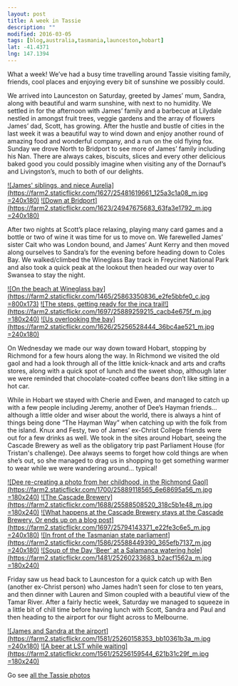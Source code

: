 ```yaml
---
layout: post
title: A week in Tassie
description: ""
modified: 2016-03-05
tags: [blog,australia,tasmania,launceston,hobart]
lat: -41.4371
lng: 147.1394
---
```


What a week! We’ve had a busy time travelling around Tassie visiting family, friends, cool places and enjoying every bit of sunshine we possibly could. 



We arrived into Launceston on Saturday, greeted by James’ mum, Sandra, along with beautiful and warm sunshine, with next to no humidity. We settled in for the afternoon with James’ family and a barbecue at Lilydale nestled in amongst fruit trees, veggie gardens and the array of flowers James’ dad, Scott, has growing. After the hustle and bustle of cities in the last week it was a beautiful way to wind down and enjoy another round of amazing food and wonderful company, and a run on the old flying fox. Sunday we drove North to Bridport to see more of James’ family including his Nan. There are always cakes, biscuits, slices and every other delicious baked good you could possibly imagine when visiting any of the Dornauf’s and Livingston’s, much to both of our delights.

[![James' siblings, and niece Aurelia](https://farm2.staticflickr.com/1627/25481619661_125a3c1a08_m.jpg =240x180)](https://www.flickr.com/photos/140698305@N05/25481619661/in/album-72157665407449591/) [![Down at Bridport](https://farm2.staticflickr.com/1623/24947675683_63fa3e1792_m.jpg =240x180)](https://www.flickr.com/photos/140698305@N05/24947675683/in/album-72157665407449591/)
 
After two nights at Scott’s place relaxing, playing many card games and a bottle or two of wine it was time for us to move on. We farewelled James’ sister Cait who was London bound, and James’ Aunt Kerry and then moved along ourselves to Sandra’s for the evening before heading down to Coles Bay. We walked/climbed the Wineglass Bay track in Freycinet National Park and also took a quick peak at the lookout then headed our way over to Swansea to stay the night.

[![On the beach at Wineglass bay](https://farm2.staticflickr.com/1465/25863350836_e2fe5bbfe0_c.jpg =800x173)](https://www.flickr.com/photos/140698305@N05/25863350836/in/album-72157665407449591/)
[![The steps, getting ready for the inca trail!](https://farm2.staticflickr.com/1697/25889259215_cacb4e675f_m.jpg =180x240)](https://www.flickr.com/photos/140698305@N05/25889259215/in/album-72157665407449591/) [![Us overlooking the bay](https://farm2.staticflickr.com/1626/25256528444_36bc4ae521_m.jpg =240x180)](https://www.flickr.com/photos/140698305@N05/25256528444/in/album-72157665407449591/)

On Wednesday we made our way down toward Hobart, stopping by Richmond for a few hours along the way. In Richmond we visited the old gaol and had a look through all of the little knick-knack and arts and crafts stores, along with a quick spot of lunch and the sweet shop, although later we were reminded that chocolate-coated coffee beans don’t like sitting in a hot car.

While in Hobart we stayed with Cherie and Ewen, and managed to catch up with a few people including Jeremy, another of Dee’s Hayman friends… although a little older and wiser about the world, there is always a hint of things being done “The Hayman Way” when catching up with the folk from the island.  Knux and Festy, two of James’ ex-Christ College friends were out for a few drinks as well. We took in the sites around Hobart, seeing the Cascade Brewery as well as the obligatory trip past Parliament House (for Tristan's challenge). Dee always seems to forget how cold things are when she’s out, so she managed to drag us in shopping to get something warmer to wear while we were wandering around… typical!

[![Dee re-creating a photo from her childhood, in the Richmond Gaol](https://farm2.staticflickr.com/1700/25889118565_6e68695a56_m.jpg =180x240)](https://www.flickr.com/photos/140698305@N05/25889118565/in/album-72157665407449591/) [![The Cascade Brewery](https://farm2.staticflickr.com/1688/25588508520_318c5b1e48_m.jpg =180x240)](https://www.flickr.com/photos/140698305@N05/25588508520/in/album-72157665407449591/) [![What happens at the Cascade Brewery stays at the Cascade Brewery. Or ends up on a blog post](https://farm2.staticflickr.com/1697/25794143371_e22fe3c6e5_m.jpg =240x180)](https://www.flickr.com/photos/140698305@N05/25794143371/in/album-72157665407449591/)
[![In front of the Tasmanian state parliament](https://farm2.staticflickr.com/1586/25588449390_365efb7137_m.jpg =240x180)](https://www.flickr.com/photos/140698305@N05/25588449390/in/album-72157665407449591/) [![Soup of the Day 'Beer' at a Salamanca watering hole](https://farm2.staticflickr.com/1481/25260233683_b2acf1562a_m.jpg =180x240)](https://www.flickr.com/photos/140698305@N05/25260233683/in/album-72157665407449591/)

Friday saw us head back to Launceston for a quick catch up with Ben (another ex-Christ person) who James hadn’t seen for close to ten years, and then dinner with Lauren and Simon coupled with a beautiful view of the Tamar River. After a fairly hectic week, Saturday we managed to squeeze in a little bit of chill time before having lunch with Scott, Sandra and Paul and then heading to the airport for our flight across to Melbourne.

[![James and Sandra at the airport](https://farm2.staticflickr.com/1581/25260158353_bb10361b3a_m.jpg =240x180)](https://www.flickr.com/photos/140698305@N05/25260158353/in/album-72157665407449591/) [![A beer at LST while waiting](https://farm2.staticflickr.com/1561/25256159544_621b31c29f_m.jpg =180x240)](https://www.flickr.com/photos/140698305@N05/25256159544/in/album-72157665407449591/)

Go see [all the Tassie photos](https://www.flickr.com/photos/140698305@N05/albums/72157665407449591)